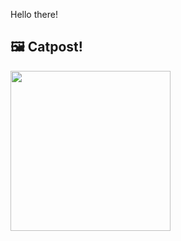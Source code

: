 Hello there!



## 🖼️ Catpost!

<sub>
    <img src="https://cdn2.thecatapi.com/images/QJ5RNhNFX.jpg" height="256">
</sub>

